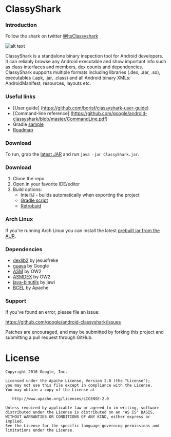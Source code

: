 # ClassyShark

### Introduction

Follow the shark on twitter [@ItsClassyshark](https://twitter.com/ItsClassyshark)

![alt text](https://github.com/borisf/classyshark-user-guide/blob/master/images/5%20ClassesDexData.png)

ClassyShark is a standalone binary inspection tool for Android developers. It can reliably browse any Android executable and show important info such as class interfaces and members, dex counts and dependencies. ClassyShark supports multiple formats including libraries (.dex, .aar, .so), executables (.apk, .jar, .class) and all Android binary XMLs: AndroidManifest, resources, layouts etc.

### Useful links
* [User guide] (https://github.com/borisf/classyshark-user-guide)
* [Command-line reference] (https://github.com/google/android-classyshark/blob/master/CommandLine.pdf)
* Gradle [sample](https://github.com/google/android-classyshark/tree/master/Samples/SampleGradle)
* [Roadmap](https://docs.google.com/document/d/1sK_WNzHn_6Q1V_dohxrtk1tlsPXsi9cEVnIuYuVig0M/edit?usp=sharing)

### Download
To run, grab the [latest JAR](https://github.com/google/android-classyshark/releases)
and run `java -jar ClassyShark.jar`.

### Download
1. Clone the repo
2. Open in your favorite IDE/editor
3. Build options:
     * IntelliJ - builds automatically when exporting the project 
     * [Gradle script](https://github.com/google/android-classyshark/blob/master/ClassySharkWS/build.gradle)
     * [Retrobuid](https://github.com/borisf/RetroBuild)

### Arch Linux

If you're running Arch Linux you can install the latest [prebuilt jar from the AUR](https://aur.archlinux.org/packages/classyshark/).

### Dependencies
* [dexlib2](https://github.com/JesusFreke/smali/tree/master/dexlib2) by jesusfreke
* [guava](https://github.com/google/guava) by Google
* [ASM](http://asm.ow2.org/) by OW2
* [ASMDEX](http://asm.ow2.org/asmdex-index.html) by OW2
* [java-binutils](https://github.com/jawi/java-binutils) by jawi
* [BCEL](https://commons.apache.org/proper/commons-bcel) by Apache

### Support
If you've found an error, please file an issue:

https://github.com/google/android-classyshark/issues

Patches are encouraged, and may be submitted by forking this project and
submitting a pull request through GitHub.

License
=======

    Copyright 2016 Google, Inc.

    Licensed under the Apache License, Version 2.0 (the "License");
    you may not use this file except in compliance with the License.
    You may obtain a copy of the License at

       http://www.apache.org/licenses/LICENSE-2.0

    Unless required by applicable law or agreed to in writing, software
    distributed under the License is distributed on an "AS IS" BASIS,
    WITHOUT WARRANTIES OR CONDITIONS OF ANY KIND, either express or implied.
    See the License for the specific language governing permissions and
    limitations under the License.



